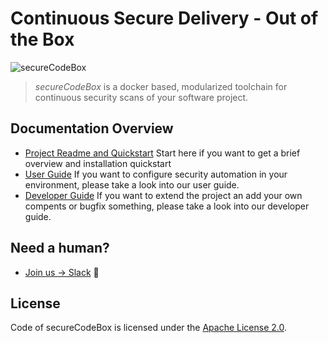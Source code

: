 <!--
SPDX-FileCopyrightText: the secureCodeBox authors

SPDX-License-Identifier: Apache-2.0
-->

# Continuous Secure Delivery - Out of the Box

![secureCodeBox](resources/logo.png "secureCodeBox")

> _secureCodeBox_ is a docker based, modularized toolchain for continuous security scans of your software project.

## Documentation Overview

<!-- toc -->
- [Project Readme and Quickstart][scb-github] Start here if you want to get a brief overview and installation quickstart
- [User Guide](user-guide/README.md) If you want to configure security automation in your environment, please take a look into our user guide.
- [Developer Guide](developer-guide/README.md) If you want to extend the project an add your own compents or bugfix something, please take a look into our developer guide.

<!-- tocstop -->

## Need a human?
- [Join us -> Slack][scb-slack] 💬

## License
Code of secureCodeBox is licensed under the [Apache License 2.0][scb-license].

[scb-github]:           https://github.com/secureCodeBox/secureCodeBox
[scb-twitter]:          https://twitter.com/secureCodeBox
[scb-slack]:            https://join.slack.com/t/securecodebox/shared_invite/enQtNDU3MTUyOTM0NTMwLTBjOWRjNjVkNGEyMjQ0ZGMyNDdlYTQxYWQ4MzNiNGY3MDMxNThkZjJmMzY2NDRhMTk3ZWM3OWFkYmY1YzUxNTU
[scb-license]:          https://github.com/secureCodeBox/secureCodeBox/blob/master/LICENSE    

